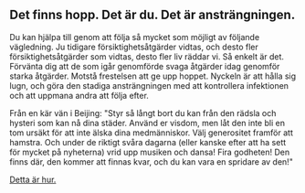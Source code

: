 ## Det finns hopp. Det är du. Det är ansträngningen.

Du kan hjälpa till genom att följa så mycket som möjligt av följande vägledning. Ju tidigare försiktighetsåtgärder vidtas, och desto fler försiktighetsåtgärder som vidtas, desto fler liv räddar vi. Så enkelt är det. Förvänta dig att de som igår genomförde svaga åtgärder idag genomför starka åtgärder. Motstå frestelsen att ge upp hoppet. Nyckeln är att hålla sig lugn, och göra den stadiga ansträngningen med att kontrollera infektionen och att uppmana andra att följa efter.

Från en kär vän i Beijing: "Styr så långt bort du kan från den rädsla och hysteri som kan nå dina städer. Använd er visdom, men låt den inte bli en tom ursäkt för att inte älska dina medmänniskor. Välj generositet framför att hamstra. Och under de riktigt svåra dagarna (eller kanske efter att ha sett för mycket på nyheterna) vrid upp musiken och dansa! Fira godheten! Den finns där, den kommer att finnas kvar, och du kan vara en spridare av den!" 

[Detta är hur.](/act-and-prepare/)
